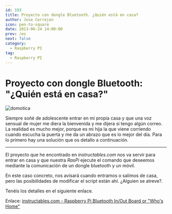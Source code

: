 ```yaml
---
id: 193
title: Proyecto con dongle Bluetooth. ¿Quién está en casa?
author: Jose Cerrejon
icon: pen-to-square
date: 2013-06-24 14:00:00
prev: /es
next: false
category:
  - Raspberry PI
tag:
  - Raspberry PI
---
```


# Proyecto con dongle Bluetooth: "¿Quién está en casa?"

![domotica](/images/domotica_01.jpg)

Siempre soñé de adolescente entrar en mi propia casa y que una voz sensual de mujer me diera la bienvenida y me dijera si tengo algún correo. La realidad es mucho mejor, porque es mi hija la que viene corriendo cuando escucha la puerta y me da un abrazo que es lo mejor del día. Para lo primero hay una solución que os detallo a continuación.

- - -
El proyecto que he encontrado en *instructables.com* nos va servir para entrar en casa y que nuestra *RasPi* ejecute el comando que deseemos mediante la comunicación de un dongle bluetooth y un móvil.

En este caso concreto, nos avisará cuando entramos o salimos de casa, pero las posibilidades de modificar el script están ahí. ¿Alguien se atreve?.

Tenéis los detalles en el siguiente enlace.

Enlace: [instructables.com - Raspberry Pi Bluetooth In/Out Board or "Who's Home"](http://www.instructables.com/id/Raspberry-Pi-Bluetooth-InOut-Board-or-Whos-Hom/)